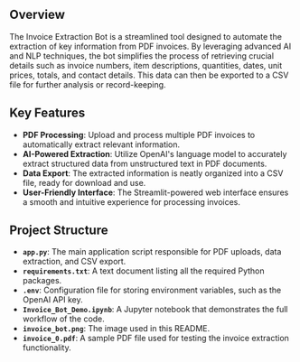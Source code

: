 ## **Overview**
The Invoice Extraction Bot is a streamlined tool designed to automate the extraction of key information from PDF invoices. By leveraging advanced AI and NLP techniques, the bot simplifies the process of retrieving crucial details such as invoice numbers, item descriptions, quantities, dates, unit prices, totals, and contact details. This data can then be exported to a CSV file for further analysis or record-keeping.

## **Key Features**

- **PDF Processing**: Upload and process multiple PDF invoices to automatically extract relevant information.
- **AI-Powered Extraction**: Utilize OpenAI's language model to accurately extract structured data from unstructured text in PDF documents.
- **Data Export**: The extracted information is neatly organized into a CSV file, ready for download and use.
- **User-Friendly Interface**: The Streamlit-powered web interface ensures a smooth and intuitive experience for processing invoices.

## **Project Structure**

- **`app.py`**: The main application script responsible for PDF uploads, data extraction, and CSV export.
- **`requirements.txt`**: A text document listing all the required Python packages.
- **`.env`**: Configuration file for storing environment variables, such as the OpenAI API key.
- **`Invoice_Bot_Demo.ipynb`**: A Jupyter notebook that demonstrates the full workflow of the code.
- **`invoice_bot.png`**: The image used in this README.
- **`invoice_0.pdf`**: A sample PDF file used for testing the invoice extraction functionality.
